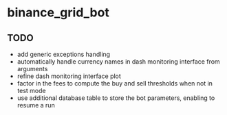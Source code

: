 # binance_grid_bot

## TODO

* add generic exceptions handling
* automatically handle currency names in dash monitoring interface from arguments
* refine dash monitoring interface plot
* factor in the fees to compute the buy and sell thresholds when not in test mode
* use additional database table to store the bot parameters, enabling to resume a run
